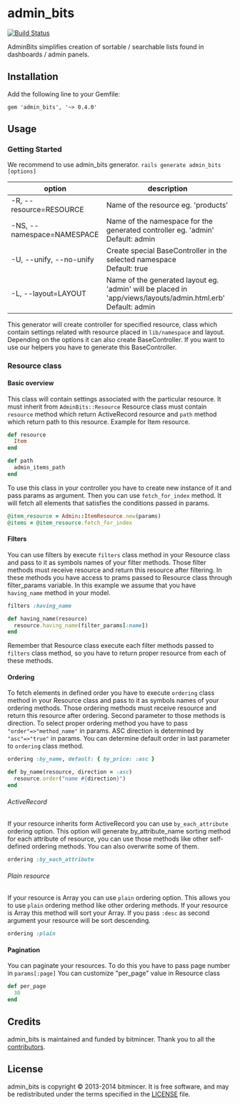 admin_bits
==========

[![Build Status](https://travis-ci.org/bitmincer/admin_bits.svg)](https://travis-ci.org/bitmincer/admin_bits)

AdminBits simplifies creation of sortable / searchable lists found in dashboards / admin panels.

## Installation

Add the following line to your Gemfile:

`gem 'admin_bits', '~> 0.4.0'`

## Usage

### Getting Started
We recommend to use admin_bits generator.
```rails generate admin_bits [options]```

option | description
------ | ---------
-R, --resource=RESOURCE | Name of the resource eg. 'products'
-NS, --namespace=NAMESPACE | Name of the namespace for the generated controller eg. 'admin' <br> Default: admin
-U, --unify, --no-unify | Create special BaseController in the selected namespace <br> Default: true
-L, --layout=LAYOUT | Name of the generated layout eg. 'admin' will be placed in 'app/views/layouts/admin.html.erb' <br> Default: admin

This generator will create  controller for specified resource, class which contain settings related with resource placed in `lib/namespace` and layout. Depending on the options it can also create BaseController. If you want to use our helpers you have to generate this BaseController.

### Resource class

#### Basic overview

This class will contain settings associated with the particular resource.
It must inherit from `AdminBits::Resource`
Resource class must contain `resource` method which return ActiveRecord resource and `path` method which return path to this resource.
Example for Item resource.
```ruby
def resource
  Item
end

def path
  admin_items_path
end
```

To use this class in your controller you have to create new instance of it and pass params as argument. Then you can use `fetch_for_index` method. It will fetch all elements that satisfies the conditions passed in params.
```ruby
@item_resource = Admin::ItemResource.new(params)
@items = @item_resource.fetch_for_index
```

#### Filters

You can use filters by execute `filters` class method in your Resource class and pass to it as symbols names of your filter methods. Those filter methods must receive resource and return this resource after filtering. In these methods you have access to prams passed to Resource class through filter_params variable.
In this example we assume that you have `having_name` method in your model.
```ruby
filters :having_name

def having_name(resource)
  resource.having_name(filter_params[:name])
end
```
Remember that Resource class execute each filter methods passed to `filters` class method, so you have to return proper resource from each of these methods.

#### Ordering

To fetch elements in defined order you have to execute `ordering` class method in your Resource class and pass to it as symbols names of your ordering methods. Those ordering methods must receive resource and return this resource after ordering. Second parameter to those methods is direction.
To select proper ordering method you have to pass `"order"=>"method_name"` in params. ASC direction is determined by `"asc"=>"true"` in params.
You can determine default order in last parameter to `ordering` class method.

```ruby
ordering :by_name, default: { by_price: :asc }

def by_name(resource, direction = :asc)
  resource.order("name #{direction}")
end
```
###### ActiveRecord
 If your resource inherits form ActiveRecord you can use `by_each_attribute` ordering option. This option will generate by_attribute_name sorting method for each attribute of resource, you can use those methods like other self-defined ordering methods. You can also overwrite some of them.
```ruby
ordering :by_each_attribute
```
###### Plain resource
If your resource is Array you can use `plain` ordering option. This allows you to use `plain` ordering method like other ordering methods. If your resource is Array this method will sort your Array. If you pass `:desc` as second argument your resource will be sort descending.
```ruby
ordering :plain
```
#### Pagination
You can paginate your resources. To do this you have to pass page number in `params[:page]` You can customize "per_page" value in Resource class
```ruby
def per_page
  30
end
```

## Credits

admin_bits is maintained and funded by bitmincer. Thank you
to all the [contributors][contributors].

## License

admin_bits is copyright © 2013-2014 bitmincer. It is free software,
and may be redistributed under the terms specified in the
[LICENSE](LICENSE) file.

[contributors]: https://github.com/bitmincer/admin_bits/contributors
